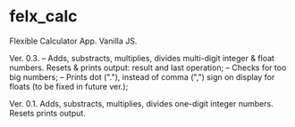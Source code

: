 # felx_calc
Flexible Calculator App. Vanilla JS.

Ver. 0.3.
– Adds, substracts, multiplies, divides multi-digit integer & float numbers. Resets & prints output: result and last operation;
– Checks for too big numbers;
– Prints dot ("."), instead of comma (",") sign on display for floats (to be fixed in future ver.);

Ver. 0.1.
Adds, substracts, multiplies, divides one-digit integer numbers. Resets prints output.

